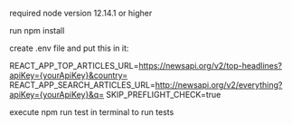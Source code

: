 required node version 12.14.1 or higher

run npm install

create .env file and put this in it:

REACT_APP_TOP_ARTICLES_URL=https://newsapi.org/v2/top-headlines?apiKey={yourApiKey}&country=
REACT_APP_SEARCH_ARTICLES_URL=http://newsapi.org/v2/everything?apiKey={yourApiKey}&q=
SKIP_PREFLIGHT_CHECK=true

execute npm run test in terminal to run tests